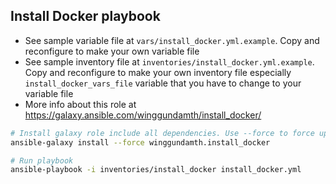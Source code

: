 Install Docker playbook
---------------------------------------------------------------------------

- See sample variable file at ```vars/install_docker.yml.example```. Copy and reconfigure to make your own variable file
- See sample inventory file at ```inventories/install_docker.yml.example```. Copy and reconfigure to make your own inventory file especially ```install_docker_vars_file``` variable that you have to change to your variable file
- More info about this role at https://galaxy.ansible.com/winggundamth/install_docker/

```bash
# Install galaxy role include all dependencies. Use --force to force update to latest
ansible-galaxy install --force winggundamth.install_docker

# Run playbook
ansible-playbook -i inventories/install_docker install_docker.yml
```
